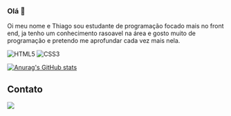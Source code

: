 ### Olá 👋

Oi meu nome e Thiago sou estudante de programação focado mais no front end, ja tenho um conhecimento rasoavel na área e gosto muito de programação e pretendo me aprofundar cada vez mais nela.

![HTML5](https://img.shields.io/badge/HTML5-E34F26?style=for-the-badge&logo=html5&logoColor=white)
![CSS3](https://img.shields.io/badge/CSS3-1572B6?style=for-the-badge&logo=css3&logoColor=white)

[![Anurag's GitHub stats](https://github-readme-stats.vercel.app/api?username=ThiagoVinicius1508&theme=dark)](https://github.com/anuraghazra/github-readme-stats)

## Contato

[<img src='https://img.shields.io/badge/LinkedIn-0077B5?style=for-the-badge&logo=linkedin&logoColor=white'>](https://www.linkedin.com/in/thiago-vinicius-alves-nogueira-4413601b4/)
